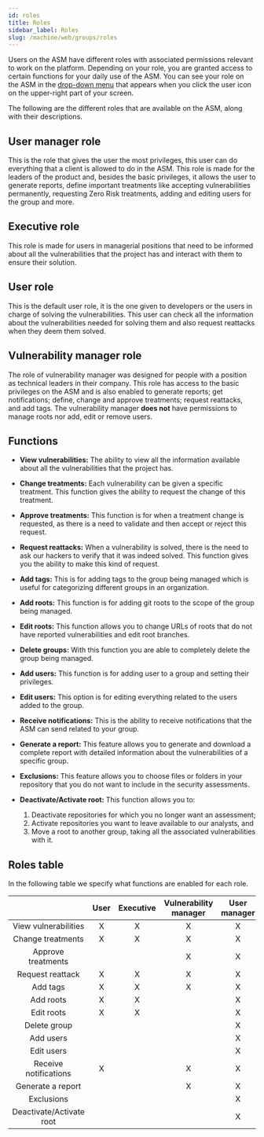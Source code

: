 ```yaml
---
id: roles
title: Roles
sidebar_label: Roles
slug: /machine/web/groups/roles
---
```


Users on the ASM have different
roles with associated permissions
relevant to work on the platform.
Depending on your role,
you are granted access to certain
functions for your daily use
of the ASM.
You can see your role on the ASM in the
[drop-down menu](/machine/web/user-information)
that appears when you click the
user icon on the upper-right
part of your screen.

The following are the different
roles that are available on the ASM,
along with their descriptions.

## User manager role

This is the role
that gives the user
the most privileges,
this user can do everything
that a client is allowed to do
in the ASM.
This role is made for
the leaders of the product
and, besides the basic privileges,
it allows the user to generate reports,
define important treatments like
accepting vulnerabilities permanently,
requesting Zero Risk treatments,
adding and editing users for the group
and more.

## Executive role

This role is made for
users in managerial positions
that need to be informed
about all the vulnerabilities
that the project has
and interact with them
to ensure their solution.

## User role

This is the default user role,
it is the one given to developers
or the users in charge of
solving the vulnerabilities.
This user can check all the information
about the vulnerabilities
needed for solving them
and also request reattacks
when they deem them solved.

## Vulnerability manager role

The role of vulnerability
manager was designed for
people with a position as
technical leaders in their
company.
This role has access to the
basic privileges on the ASM
and is also enabled to
generate reports;
get notifications;
define,
change and approve treatments;
request reattacks,
and add tags.
The vulnerability manager
**does not** have permissions
to manage roots nor add,
edit or remove users.

## Functions

- **View vulnerabilities:**
  The ability to view
  all the information available
  about all the vulnerabilities
  that the project has.
- **Change treatments:**
  Each vulnerability can be given
  a specific treatment.
  This function gives the ability
  to request the change
  of this treatment.
- **Approve treatments:**
  This function is for
  when a treatment change is requested,
  as there is a need to validate
  and then accept or reject
  this request.
- **Request reattacks:**
  When a vulnerability is solved,
  there is the need to ask our hackers
  to verify that it was indeed solved.
  This function gives you
  the ability to make
  this kind of request.
- **Add tags:**
  This is for adding tags
  to the group being managed
  which is useful for
  categorizing different groups
  in an organization.
- **Add roots:**
  This function is for
  adding git roots
  to the scope of the group
  being managed.
- **Edit roots:**
  This function allows you
  to change URLs of roots
  that do not have reported
  vulnerabilities and edit
  root branches.
- **Delete groups:**
  With this function
  you are able to
  completely delete
  the group being managed.
- **Add users:**
  This function is for
  adding user to a group
  and setting their privileges.
- **Edit users:**
  This option is for
  editing everything related
  to the users added
  to the group.
- **Receive notifications:**
  This is the ability to
  receive notifications
  that the ASM can send
  related to your group.
- **Generate a report:**
  This feature allows you
  to generate and download
  a complete report with
  detailed information about
  the vulnerabilities of
  a specific group.
- **Exclusions:**
  This feature allows you
  to choose files or folders
  in your repository that
  you do not want to
  include in the security
  assessments.
- **Deactivate/Activate root:**
  This function allows you to:

  1. Deactivate repositories
     for which you no longer want
     an assessment;
  1. Activate repositories you want
     to leave available to our analysts,
     and
  1. Move a root to another group,
     taking all the associated
     vulnerabilities with it.

## Roles table

In the following table
we specify
what functions are enabled
for each role.

|                     |User|Executive|Vulnerability manager|User manager|
|:-------------------:|:--:|:-------:|:-------------------:|:----------:|
|View vulnerabilities |X   |X        |X                    |X           |
|Change treatments    |X   |X        |X                    |X           |
|Approve treatments   |    |         |X                    |X           |
|Request reattack     |X   |X        |X                    |X           |
|Add tags             |X   |X        |X                    |X           |
|Add roots            |X   |X        |                     |X           |
|Edit roots           |X   |X        |                     |X           |
|Delete group         |    |         |                     |X           |
|Add users            |    |         |                     |X           |
|Edit users           |    |         |                     |X           |
|Receive notifications|X   |         |X                    |X           |
|Generate a report    |    |         |X                    |X           |
|Exclusions           |    |         |                     |X           |
|Deactivate/Activate root  |    |         |                     |X           |
